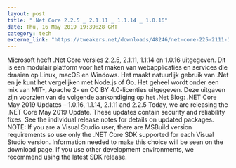 ```yaml
---
layout: post
title: ".Net Core 2.2.5 _ 2.1.11 _ 1.1.14 _ 1.0.16"
date: Thu, 16 May 2019 19:39:28 GMT
category: tech
externe_link: "https://tweakers.net/downloads/48246/net-core-225-2111-1114-1016.html"
---
```


Microsoft heeft .Net Core versies 2.2.5, 2.1.11, 1.1.14 en 1.0.16 uitgegeven. Dit is een modulair platform voor het maken van webapplicaties en services die draaien op Linux, macOS en Windows. Het maakt natuurlijk gebruik van .Net en je kunt het vergelijken met Node.js of Go. Het geheel wordt onder een mix van MIT-, Apache 2- en CC BY 4.0-licenties uitgegeven. Deze uitgaven zijn voorzien van de volgende aankondiging op het .Net Blog: .NET Core May 2019 Updates – 1.0.16, 1.1.14, 2.1.11 and 2.2.5 Today, we are releasing the .NET Core May 2019 Update. These updates contain security and reliability fixes. See the individual release notes for details on updated packages. NOTE: If you are a Visual Studio user, there are MSBuild version requirements so use only the .NET Core SDK supported for each Visual Studio version. Information needed to make this choice will be seen on the download page. If you use other development environments, we recommend using the latest SDK release.<img src="http://feeds.feedburner.com/~r/tweakers/mixed/~4/t0sBYLfXAOc" height="1" width="1" alt=""/>
